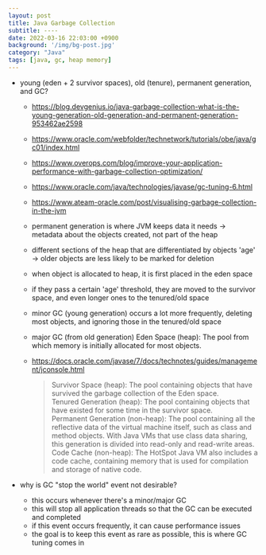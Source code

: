 ```yaml
---
layout: post
title: Java Garbage Collection
subtitle: ----
date: 2022-03-16 22:03:00 +0900
background: '/img/bg-post.jpg'
category: "Java"
tags: [java, gc, heap memory]
---
```



* young (eden + 2 survivor spaces), old (tenure), permanent generation, and GC?
    * https://blog.devgenius.io/java-garbage-collection-what-is-the-young-generation-old-generation-and-permanent-generation-953462ae2598
    * https://www.oracle.com/webfolder/technetwork/tutorials/obe/java/gc01/index.html
    * https://www.overops.com/blog/improve-your-application-performance-with-garbage-collection-optimization/
    * https://www.oracle.com/java/technologies/javase/gc-tuning-6.html
    * https://www.ateam-oracle.com/post/visualising-garbage-collection-in-the-jvm
    * permanent generation is where JVM keeps data it needs -> metadata about the objects created, not part of the heap
    * different sections of the heap that are differentiated by objects 'age' -> older objects are less likely to be marked for deletion
    * when object is allocated to heap, it is first placed in the eden space 
    * if they pass a certain 'age' threshold, they are moved to the survivor space, and even longer ones to the tenured/old space
    * minor GC (young generation) occurs a lot more frequently, deleting most objects, and ignoring those in the tenured/old space
    * major GC (from old generation)
    Eden Space (heap): The pool from which memory is initially allocated for most objects.

    * https://docs.oracle.com/javase/7/docs/technotes/guides/management/jconsole.html
        > Survivor Space (heap): The pool containing objects that have survived the garbage collection of the Eden space.  
        > Tenured Generation (heap): The pool containing objects that have existed for some time in the survivor space.  
        > Permanent Generation (non-heap): The pool containing all the reflective data of the virtual machine itself, such as class and method objects. With Java VMs that use class data sharing, this generation is divided into read-only and read-write areas.  
        > Code Cache (non-heap): The HotSpot Java VM also includes a code cache, containing memory that is used for compilation and storage of native code.

* why is GC "stop the world" event not desirable?
    * this occurs whenever there's a minor/major GC
    * this will stop all application threads so that the GC can be executed and completed
    * if this event occurs frequently, it can cause performance issues 
    * the goal is to keep this event as rare as possible, this is where GC tuning comes in 
